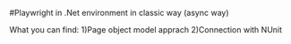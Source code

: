 #Playwright in .Net environment in classic way (async way)

What you can find:
1)Page object model apprach
2)Connection with NUnit
